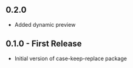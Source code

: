 ## 0.2.0
+ Added dynamic preview

## 0.1.0 - First Release
* Initial version of case-keep-replace package
